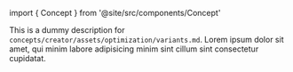 import { Concept } from '@site/src/components/Concept'

<Concept
  title    = "assets/optimization/variants"
  kind     = "Core"
  category = "Creator"
  block    = {true}>
This is a dummy description for `concepts/creator/assets/optimization/variants.md`.
Lorem ipsum dolor sit amet, qui minim labore adipisicing minim sint cillum sint consectetur cupidatat.
</Concept>

